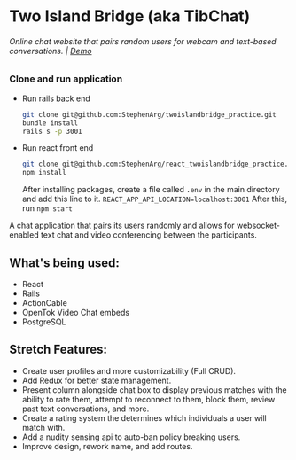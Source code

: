 # Two Island Bridge (aka TibChat)

###### Online chat website that pairs random users for webcam and text-based conversations. | [Demo](https://tibchat.herokuapp.com/)

### Clone and run application

* Run rails back end
  ```bash
  git clone git@github.com:StephenArg/twoislandbridge_practice.git
  bundle install
  rails s -p 3001
  ```
* Run react front end
  ```bash
  git clone git@github.com:StephenArg/react_twoislandbridge_practice.git
  npm install
  ```
  After installing packages, create a file called `.env` in the main directory and add this line to it.
  `REACT_APP_API_LOCATION=localhost:3001`
  After this, run `npm start`
  
A chat application that pairs its users randomly and allows for websocket-enabled text chat and video conferencing between the participants.

## What's being used:
- React
- Rails
- ActionCable
- OpenTok Video Chat embeds
- PostgreSQL


## Stretch Features:
- Create user profiles and more customizability (Full CRUD).
- Add Redux for better state management.
- Present column alongside chat box to display previous matches with the ability to rate them, attempt to reconnect to them, block them, review past text conversations, and more.
- Create a rating system the determines which individuals a user will match with. 
- Add a nudity sensing api to auto-ban policy breaking users.
- Improve design, rework name, and add routes.
